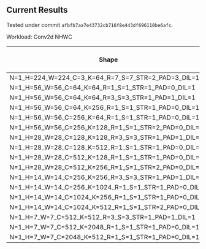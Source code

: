 ## Current Results

Tested under commit `afbfb7aa7e43732cb716f8e443df696110be6afc`.

Workload: Conv2d NHWC

|Shape|Mainline TVM|Mainline TVM with Async|
|-|-|-|
|N=1_H=224_W=224_C=3_K=64_R=7_S=7_STR=2_PAD=3_DIL=1|13838.05219|14687.89452|
|N=1_H=56_W=56_C=64_K=64_R=1_S=1_STR=1_PAD=0_DIL=1|5398.305085|5613.892553|
|N=1_H=56_W=56_C=64_K=64_R=3_S=3_STR=1_PAD=1_DIL=1|11652.96825|13157.88249|
|N=1_H=56_W=56_C=64_K=256_R=1_S=1_STR=1_PAD=0_DIL=1|10638.8309|11674.68499|
|N=1_H=56_W=56_C=256_K=64_R=1_S=1_STR=1_PAD=0_DIL=1|8692.32829|9469.264089|
|N=1_H=56_W=56_C=256_K=128_R=1_S=1_STR=2_PAD=0_DIL=1|4685.767442|5698.19634|
|N=1_H=28_W=28_C=128_K=128_R=3_S=3_STR=1_PAD=1_DIL=1|9872.787087|10404.60405|
|N=1_H=28_W=28_C=128_K=512_R=1_S=1_STR=1_PAD=0_DIL=1|9974.281496|10073.31657|
|N=1_H=28_W=28_C=512_K=128_R=1_S=1_STR=1_PAD=0_DIL=1|7075.866932|8564.572712|
|N=1_H=28_W=28_C=512_K=256_R=1_S=1_STR=2_PAD=0_DIL=1|3648.330914|4021.923142|
|N=1_H=14_W=14_C=256_K=256_R=3_S=3_STR=1_PAD=1_DIL=1|8192.954618|9160.182054|
|N=1_H=14_W=14_C=256_K=1024_R=1_S=1_STR=1_PAD=0_DIL=1|8008.870153|9362.825279|
|N=1_H=14_W=14_C=1024_K=256_R=1_S=1_STR=1_PAD=0_DIL=1|5210.062241|6051.208379|
|N=1_H=14_W=14_C=1024_K=512_R=1_S=1_STR=2_PAD=0_DIL=1|2550.787202|3587.902938|
|N=1_H=7_W=7_C=512_K=512_R=3_S=3_STR=1_PAD=1_DIL=1|4350.626084|5432.788068|
|N=1_H=7_W=7_C=512_K=2048_R=1_S=1_STR=1_PAD=0_DIL=1|6672.068026|7663.725217|
|N=1_H=7_W=7_C=2048_K=512_R=1_S=1_STR=1_PAD=0_DIL=1|3142.564263|4297.988014|